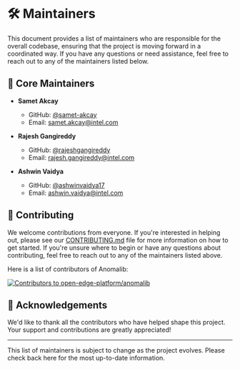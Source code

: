 # 🛠 Maintainers

This document provides a list of maintainers who are responsible for the overall
codebase, ensuring that the project is moving forward in a coordinated way.
If you have any questions or need assistance, feel free to reach out to any of
the maintainers listed below.

## 👥 Core Maintainers

- **Samet Akcay**
  - GitHub: [@samet-akcay](https://github.com/samet-akcay)
  - Email: samet.akcay@intel.com

- **Rajesh Gangireddy**
  - GitHub: [@rajeshgangireddy](https://github.com/rajeshgangireddy)
  - Email: rajesh.gangireddy@intel.com

- **Ashwin Vaidya**
  - GitHub: [@ashwinvaidya17](https://github.com/ashwinvaidya17)
  - Email: ashwin.vaidya@intel.com

## 🤝 Contributing

We welcome contributions from everyone. If you're interested in helping out, please see our [CONTRIBUTING.md](./CONTRIBUTING.md) file for more information on how to get started. If you're unsure where to begin or have any questions about contributing, feel free to reach out to any of the maintainers listed above.

Here is a list of contributors of Anomalib:

<a href="https://github.com/open-edge-platform/anomalib/graphs/contributors">
  <img src="https://contrib.rocks/image?repo=open-edge-platform/anomalib" alt="Contributors to open-edge-platform/anomalib" />
</a>

## 🙏 Acknowledgements

We'd like to thank all the contributors who have helped shape this project. Your support and contributions are greatly appreciated!

---

This list of maintainers is subject to change as the project evolves. Please check back here for the most up-to-date information.
